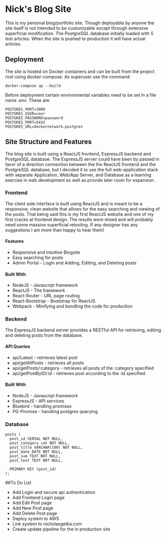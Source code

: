 # Nick's Blog Site
This is my personal blog/portfolio site.  Though deployable by anyone the site itself is not intended to be customizable except through extensive superficial modification.  The PostgreSQL database initially loaded with 5 test articles.  When the site is pushed to production it will have actual articles.

## Deployment
The site is hosted on Docker containers and can be built from the project root using docker-compose.  As superuser use the command:
```
docker-compose up --build
```
Before deployment certain environmental variables need to be set in a file name .env.  These are:
```
POSTGRES_PORT=3000
POSTGRES_USER=user
POSTGRES_PASSWORD=password
POSTGRES_PORT=5432
POSTGRES_URL=dockernetwork.postgres
```

## Site Structure and Features
The blog site is built using a ReactJS frontend, ExpressJS backend and PostgreSQL database.  The ExpressJS server could have been by passed in favor of a direction connection between the the ReactJS frontend and the PostgreSQL database, but I decided it to use the full web-application stack with separate Application, Web/App Server, and Database as a learning exercise in web development as well as provide later room for expansion.

### Frontend
The client side interface is built using ReactJS and is meant to be a responsive, clean website that allows for the easy searching and viewing of the posts.  That being said this is my first ReactJS website and one of my first cracks at frontend design.  The results were mixed and will probably need some massive superficial retooling.  If any designer has any suggestions I am more than happy to hear them!
#### Features
* Responsive and Intuitive Blogsite
* Easy searching for posts
* Admin Portal - Login and Adding, Editing, and Deleting posts
#### Built With
* NodeJS - Javascript framework
* ReactJS - The framework
* React-Router - URL page routing
* React-Bootstrap - Bootstrap for ReactJS
* Webpack - Minifying and bundling the code for production

### Backend
The ExpressJS backend server provides a RESTful API for retrieving, editing and deleting posts from the database.
#### API Queries
* api/Latest -  retrieves latest post
* api/getAllPosts - retrieves all posts
* api/getPosts/:category - retrieves all posts of the :category specified
* api/getPostByID/:id - retrieves post according to the :id specified
#### Built With
* NodeJS - Javascript framework
* ExpressJS - API services
* Bluebird - handling promises
* PG-Promise - handling postgres querying

### Database
```
posts (
  post_id SERIAL NOT NULL,
  post_category cat NOT NULL,
  post_title VARCHAR(100) NOT NULL,
  post_date DATE NOT NULL,
  post_sum TEXT NOT NULL,
  post_text TEXT NOT NULL,

  PRIMARY KEY (post_id)
);
```

##To Do List
* Add Login and secure api authentication
* Add Frontend Login page
* Add Edit Post page
* Add New Post page
* Add Delete Post page
* Deploy system to AWS
* Link system to nicholasgetka.com
* Create update pipeline for the in production site
